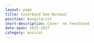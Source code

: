 ```yaml
---
layout: page
title: Coverband Doe Normaal
position: Basgitarist
short-description: Cover- en feestband
date-span: 2015-2017
category: musical
---
```

